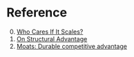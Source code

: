 # Reference

0. [Who Cares If It Scales?](https://betterprogramming.pub/who-cares-if-it-scales-1946adca8167)
0. [On Structural Advantage](https://medium.com/gamemakers/on-structural-advantage-7c6d6440ebc1)
0. [Moats: Durable competitive advantage](https://longform.asmartbear.com/posts/moats/)


